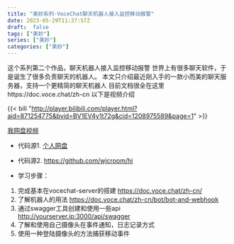 ```yaml
---
title: "美妙系列-VoceChat聊天机器人接入监控移动报警"
date: 2023-05-29T11:37:57Z
draft:  false
tags: ["美妙"]
series: ["美妙"]
categories: ["美妙"]
--- 
```

这个系列第二个作品，聊天机器人接入监控移动报警
世界上有很多聊天软件，于是诞生了很多负责聊天的机器人。
本文只介绍最近刚入手的一款小而美的聊天服务器，支持一个更精简的聊天机器人
目前文档很全在这里https://doc.voce.chat/zh-cn
以下是视频介绍
 
 
{{< bili "http://player.bilibili.com/player.html?aid=871254775&bvid=BV1EV4y1t72g&cid=1208975589&page=1" >}}
 
 
[我网盘视频](http://pan.ezdial.cn/nasone/%e7%be%a4%e6%99%96/20230724274002%20%28online-video-cutter.com%29%20%281%29.mp4?v) 
- 代码源1. [个人网盘](http://pan.ezdial.cn/nasone/群晖)
- 代码源2. https://github.com/wjcroom/hi

- 学习步骤：
1. 完成基本在vocechat-server的搭建
https://doc.voce.chat/zh-cn/
2. 了解机器人的用法
https://doc.voce.chat/zh-cn/bot/bot-and-webhook
3. 通过swagger工具创建和使用一些api
http://yourserver.ip:3000/api/swagger
4. 了解和使用自己摄像头在事件通知，日志记录方式
5. 使用一种登陆摄像头的方法捕获移动事件
